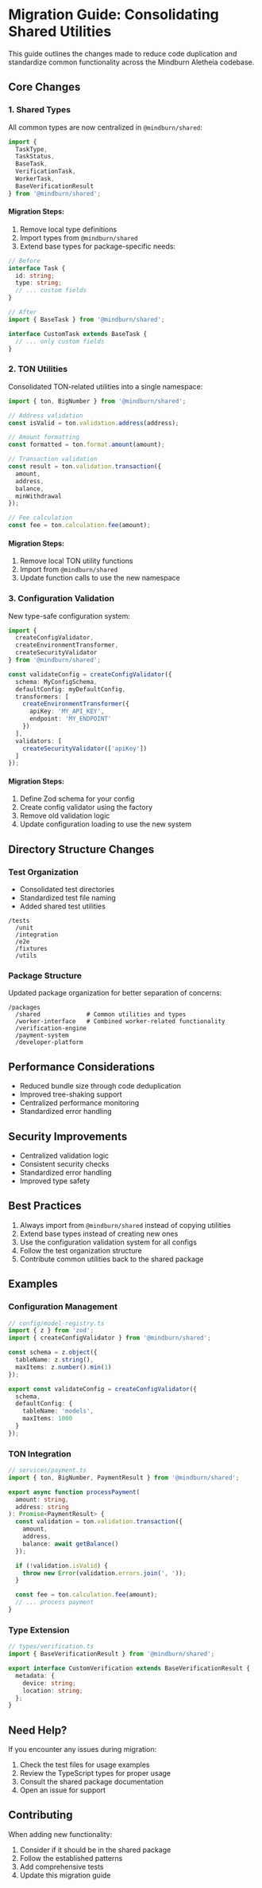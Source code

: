 # Migration Guide: Consolidating Shared Utilities

This guide outlines the changes made to reduce code duplication and standardize common functionality across the Mindburn Aletheia codebase.

## Core Changes

### 1. Shared Types
All common types are now centralized in `@mindburn/shared`:

```typescript
import {
  TaskType,
  TaskStatus,
  BaseTask,
  VerificationTask,
  WorkerTask,
  BaseVerificationResult
} from '@mindburn/shared';
```

#### Migration Steps:
1. Remove local type definitions
2. Import types from `@mindburn/shared`
3. Extend base types for package-specific needs:

```typescript
// Before
interface Task {
  id: string;
  type: string;
  // ... custom fields
}

// After
import { BaseTask } from '@mindburn/shared';

interface CustomTask extends BaseTask {
  // ... only custom fields
}
```

### 2. TON Utilities
Consolidated TON-related utilities into a single namespace:

```typescript
import { ton, BigNumber } from '@mindburn/shared';

// Address validation
const isValid = ton.validation.address(address);

// Amount formatting
const formatted = ton.format.amount(amount);

// Transaction validation
const result = ton.validation.transaction({
  amount,
  address,
  balance,
  minWithdrawal
});

// Fee calculation
const fee = ton.calculation.fee(amount);
```

#### Migration Steps:
1. Remove local TON utility functions
2. Import from `@mindburn/shared`
3. Update function calls to use the new namespace

### 3. Configuration Validation
New type-safe configuration system:

```typescript
import {
  createConfigValidator,
  createEnvironmentTransformer,
  createSecurityValidator
} from '@mindburn/shared';

const validateConfig = createConfigValidator({
  schema: MyConfigSchema,
  defaultConfig: myDefaultConfig,
  transformers: [
    createEnvironmentTransformer({
      apiKey: 'MY_API_KEY',
      endpoint: 'MY_ENDPOINT'
    })
  ],
  validators: [
    createSecurityValidator(['apiKey'])
  ]
});
```

#### Migration Steps:
1. Define Zod schema for your config
2. Create config validator using the factory
3. Remove old validation logic
4. Update configuration loading to use the new system

## Directory Structure Changes

### Test Organization
- Consolidated test directories
- Standardized test file naming
- Added shared test utilities

```
/tests
  /unit
  /integration
  /e2e
  /fixtures
  /utils
```

### Package Structure
Updated package organization for better separation of concerns:
```
/packages
  /shared             # Common utilities and types
  /worker-interface   # Combined worker-related functionality
  /verification-engine
  /payment-system
  /developer-platform
```

## Performance Considerations

- Reduced bundle size through code deduplication
- Improved tree-shaking support
- Centralized performance monitoring
- Standardized error handling

## Security Improvements

- Centralized validation logic
- Consistent security checks
- Standardized error handling
- Improved type safety

## Best Practices

1. Always import from `@mindburn/shared` instead of copying utilities
2. Extend base types instead of creating new ones
3. Use the configuration validation system for all configs
4. Follow the test organization structure
5. Contribute common utilities back to the shared package

## Examples

### Configuration Management
```typescript
// config/model-registry.ts
import { z } from 'zod';
import { createConfigValidator } from '@mindburn/shared';

const schema = z.object({
  tableName: z.string(),
  maxItems: z.number().min(1)
});

export const validateConfig = createConfigValidator({
  schema,
  defaultConfig: {
    tableName: 'models',
    maxItems: 1000
  }
});
```

### TON Integration
```typescript
// services/payment.ts
import { ton, BigNumber, PaymentResult } from '@mindburn/shared';

export async function processPayment(
  amount: string,
  address: string
): Promise<PaymentResult> {
  const validation = ton.validation.transaction({
    amount,
    address,
    balance: await getBalance()
  });

  if (!validation.isValid) {
    throw new Error(validation.errors.join(', '));
  }

  const fee = ton.calculation.fee(amount);
  // ... process payment
}
```

### Type Extension
```typescript
// types/verification.ts
import { BaseVerificationResult } from '@mindburn/shared';

export interface CustomVerification extends BaseVerificationResult {
  metadata: {
    device: string;
    location: string;
  };
}
```

## Need Help?

If you encounter any issues during migration:
1. Check the test files for usage examples
2. Review the TypeScript types for proper usage
3. Consult the shared package documentation
4. Open an issue for support

## Contributing

When adding new functionality:
1. Consider if it should be in the shared package
2. Follow the established patterns
3. Add comprehensive tests
4. Update this migration guide 